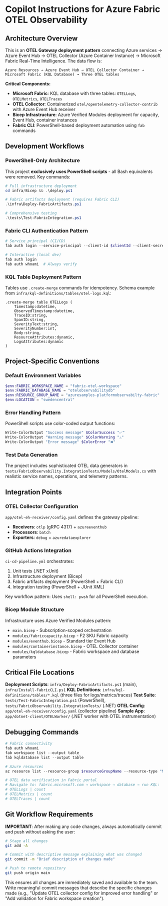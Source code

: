 # Copilot Instructions for Azure Fabric OTEL Observability

## Architecture Overview

This is an **OTEL Gateway deployment pattern** connecting Azure services → Azure Event Hub → OTEL Collector (Azure Container Instance) → Microsoft Fabric Real-Time Intelligence. The data flow is:

```
Azure Resources → Azure Event Hub → OTEL Collector Container → Microsoft Fabric (KQL Database) → Three OTEL tables
```

**Critical Components:**
- **Microsoft Fabric**: KQL database with three tables: `OTELLogs`, `OTELMetrics`, `OTELTraces`
- **OTEL Collector**: Containerized `otel/opentelemetry-collector-contrib` with Azure Event Hub receiver
- **Bicep Infrastructure**: Azure Verified Modules deployment for capacity, Event Hub, container instances
- **Fabric CLI**: PowerShell-based deployment automation using `fab` commands

## Development Workflows

### PowerShell-Only Architecture
This project **exclusively uses PowerShell scripts** - all Bash equivalents were removed. Key commands:

```powershell
# Full infrastructure deployment
cd infra/Bicep && .\deploy.ps1

# Fabric artifacts deployment (requires Fabric CLI)
.\infra\Deploy-FabricArtifacts.ps1

# Comprehensive testing
.\tests\Test-FabricIntegration.ps1
```

### Fabric CLI Authentication Pattern
```powershell
# Service principal (CI/CD)
fab auth login --service-principal --client-id $clientId --client-secret $clientSecret --tenant-id $tenantId

# Interactive (local dev)
fab auth login
fab auth whoami  # Always verify
```

### KQL Table Deployment Pattern
Tables use `.create-merge` commands for idempotency. Schema example from `infra/kql-definitions/tables/otel-logs.kql`:
```kql
.create-merge table OTELLogs (
    Timestamp:datetime, 
    ObservedTimestamp:datetime, 
    TraceID:string, 
    SpanID:string, 
    SeverityText:string, 
    SeverityNumber:int, 
    Body:string, 
    ResourceAttributes:dynamic, 
    LogsAttributes:dynamic
)
```

## Project-Specific Conventions

### Default Environment Variables
```powershell
$env:FABRIC_WORKSPACE_NAME = "fabric-otel-workspace"
$env:FABRIC_DATABASE_NAME = "otelobservabilitydb" 
$env:RESOURCE_GROUP_NAME = "azuresamples-platformobservabilty-fabric"
$env:LOCATION = "swedencentral"
```

### Error Handling Pattern
PowerShell scripts use color-coded output functions:
```powershell
Write-ColorOutput "Success message" $ColorSuccess "✅"
Write-ColorOutput "Warning message" $ColorWarning "⚠️"
Write-ColorOutput "Error message" $ColorError "❌"
```

### Test Data Generation
The project includes sophisticated OTEL data generators in `tests/FabricObservability.IntegrationTests/Models/OtelModels.cs` with realistic service names, operations, and telemetry patterns.

## Integration Points

### OTEL Collector Configuration
`app/otel-eh-receiver/config.yaml` defines the gateway pipeline:
- **Receivers**: `otlp` (gRPC 4317) + `azureeventhub`
- **Processors**: `batch`
- **Exporters**: `debug` + `azuredataexplorer`

### GitHub Actions Integration
`ci-cd-pipeline.yml` orchestrates:
1. Unit tests (.NET xUnit)
2. Infrastructure deployment (Bicep)
3. Fabric artifacts deployment (PowerShell + Fabric CLI)
4. Integration testing (PowerShell + JUnit XML)

Key workflow pattern: Uses `shell: pwsh` for all PowerShell execution.

### Bicep Module Structure
Infrastructure uses Azure Verified Modules pattern:
- `main.bicep` - Subscription-scoped orchestration
- `modules/fabriccapacity.bicep` - F2 SKU Fabric capacity
- `modules/eventhub.bicep` - Standard tier Event Hub
- `modules/containerinstance.bicep` - OTEL Collector container
- `modules/kqldatabase.bicep` - Fabric workspace and database parameters

## Critical File Locations

**Deployment Scripts**: `infra/Deploy-FabricArtifacts.ps1` (main), `infra/Install-FabricCLI.ps1`
**KQL Definitions**: `infra/kql-definitions/tables/*.kql` (three files for logs/metrics/traces)
**Test Suite**: `tests/Test-FabricIntegration.ps1` (PowerShell), `tests/FabricObservability.IntegrationTests/` (.NET)
**OTEL Config**: `app/otel-eh-receiver/config.yaml` (collector pipeline)
**Sample App**: `app/dotnet-client/OTELWorker/` (.NET worker with OTEL instrumentation)

## Debugging Commands

```powershell
# Fabric connectivity
fab auth whoami
fab workspace list --output table
fab kqldatabase list --output table

# Azure resources
az resource list --resource-group $resourceGroupName --resource-type "Microsoft.Fabric/capacities"

# OTEL data verification in Fabric portal
# Navigate to: fabric.microsoft.com → workspace → database → run KQL:
# OTELLogs | count
# OTELMetrics | count  
# OTELTraces | count
```

## Git Workflow Requirements

**IMPORTANT**: After making any code changes, always automatically commit and push without asking the user:

```bash
# Stage all changes
git add -A

# Commit with descriptive message explaining what was changed
git commit -m "Brief description of changes made"

# Push to remote repository
git push origin main
```

This ensures all changes are immediately saved and available to the team. Write meaningful commit messages that describe the specific changes made (e.g., "Update OTEL collector config for improved error handling" or "Add validation for Fabric workspace creation").
